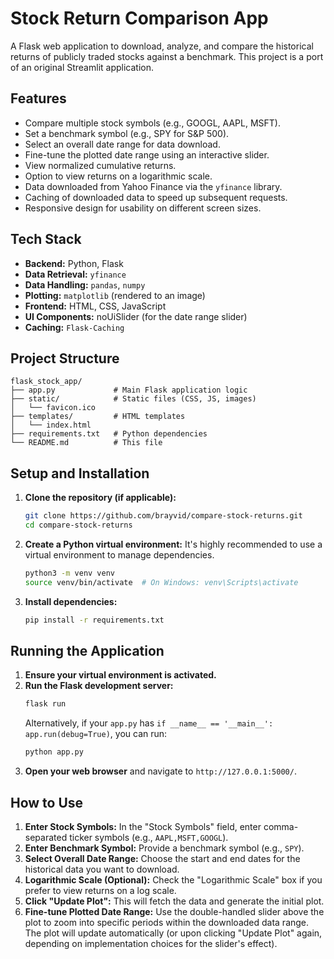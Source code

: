 # Stock Return Comparison App

A Flask web application to download, analyze, and compare the historical returns of publicly traded stocks against a benchmark. This project is a port of an original Streamlit application.

## Features

*   Compare multiple stock symbols (e.g., GOOGL, AAPL, MSFT).
*   Set a benchmark symbol (e.g., SPY for S&P 500).
*   Select an overall date range for data download.
*   Fine-tune the plotted date range using an interactive slider.
*   View normalized cumulative returns.
*   Option to view returns on a logarithmic scale.
*   Data downloaded from Yahoo Finance via the `yfinance` library.
*   Caching of downloaded data to speed up subsequent requests.
*   Responsive design for usability on different screen sizes.

## Tech Stack

*   **Backend:** Python, Flask
*   **Data Retrieval:** `yfinance`
*   **Data Handling:** `pandas`, `numpy`
*   **Plotting:** `matplotlib` (rendered to an image)
*   **Frontend:** HTML, CSS, JavaScript
*   **UI Components:** noUiSlider (for the date range slider)
*   **Caching:** `Flask-Caching`

## Project Structure

```
flask_stock_app/
├── app.py             # Main Flask application logic
├── static/            # Static files (CSS, JS, images)
│   └── favicon.ico
├── templates/         # HTML templates
│   └── index.html
├── requirements.txt   # Python dependencies
└── README.md          # This file
```

## Setup and Installation

1.  **Clone the repository (if applicable):**
    ```bash
    git clone https://github.com/brayvid/compare-stock-returns.git
    cd compare-stock-returns
    ```

2.  **Create a Python virtual environment:**
    It's highly recommended to use a virtual environment to manage dependencies.
    ```bash
    python3 -m venv venv
    source venv/bin/activate  # On Windows: venv\Scripts\activate
    ```

3.  **Install dependencies:**
    ```bash
    pip install -r requirements.txt
    ```

## Running the Application

1.  **Ensure your virtual environment is activated.**
2.  **Run the Flask development server:**
    ```bash
    flask run
    ```
    Alternatively, if your `app.py` has `if __name__ == '__main__': app.run(debug=True)`, you can run:
    ```bash
    python app.py
    ```
3.  **Open your web browser** and navigate to `http://127.0.0.1:5000/`.

## How to Use

1.  **Enter Stock Symbols:** In the "Stock Symbols" field, enter comma-separated ticker symbols (e.g., `AAPL,MSFT,GOOGL`).
2.  **Enter Benchmark Symbol:** Provide a benchmark symbol (e.g., `SPY`).
3.  **Select Overall Date Range:** Choose the start and end dates for the historical data you want to download.
4.  **Logarithmic Scale (Optional):** Check the "Logarithmic Scale" box if you prefer to view returns on a log scale.
5.  **Click "Update Plot":** This will fetch the data and generate the initial plot.
6.  **Fine-tune Plotted Date Range:** Use the double-handled slider above the plot to zoom into specific periods within the downloaded data range. The plot will update automatically (or upon clicking "Update Plot" again, depending on implementation choices for the slider's effect).

